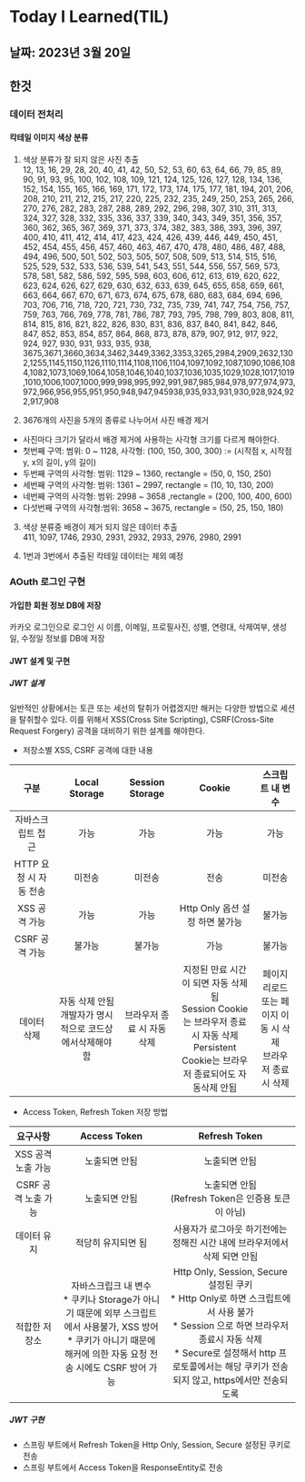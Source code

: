 # Today I Learned(TIL)
## 날짜: 2023년 3월 20일 
## 한것
### 데이터 전처리
#### 칵테일 이미지 색상 분류
1. 색상 분류가 잘 되지 않은 사진 추출<br/>
12, 13, 16, 29, 28, 20, 40, 41, 42, 50, 52, 53, 60, 63, 64, 66, 79, 85, 89, 90, 91, 93, 95, 100, 102, 108, 109, 121, 124, 125, 126, 127, 128, 134, 136, 152, 154, 155, 165, 166, 169, 171, 172, 173, 174, 175, 177, 181, 194, 201, 206, 208, 210, 211, 212, 215, 217, 220, 225, 232, 235, 249, 250, 253, 265, 266, 270, 276, 282, 283, 287, 288, 289, 292, 296, 298, 307, 310, 311, 313, 324, 327, 328, 332, 335, 336, 337, 339, 340, 343, 349, 351, 356, 357, 360, 362, 365, 367, 369, 371, 373, 374, 382, 383, 386, 393, 396, 397, 400, 410, 411, 412, 414, 417, 423, 424, 426, 439, 446, 449, 450, 451, 452, 454, 455, 456, 457, 460, 463, 467, 470, 478, 480, 486, 487, 488, 494, 496, 500, 501, 502, 503, 505, 507, 508, 509, 513, 514, 515, 516, 525, 529, 532, 533, 536, 539, 541, 543, 551, 544, 556, 557, 569, 573, 578, 581, 582, 586, 592, 595, 598, 603, 606, 612, 613, 619, 620, 622, 623, 624, 626, 627, 629, 630, 632, 633, 639, 645, 655, 658, 659, 661, 663, 664, 667, 670, 671, 673, 674, 675, 678, 680, 683, 684, 694, 696, 703, 706, 716, 718, 720, 721, 730, 732, 735, 739, 741, 747, 754, 756, 757, 759, 763, 766, 769, 778, 781, 786, 787, 793, 795, 798, 799, 803, 808, 811, 814, 815, 816, 821, 822, 826, 830, 831, 836, 837, 840, 841, 842, 846, 847, 852, 853, 854, 857, 864, 868, 873, 878, 879, 907, 912, 917, 922, 924, 927, 930, 931, 933, 935, 938, 3675,3671,3660,3634,3462,3449,3362,3353,3265,2984,2909,2632,1302,1255,1145,1150,1126,1110,1114,1108,1106,1104,1097,1092,1087,1090,1086,1084,1082,1073,1069,1064,1058,1046,1040,1037,1036,1035,1029,1028,1017,1019,1010,1006,1007,1000,999,998,995,992,991,987,985,984,978,977,974,973,972,966,956,955,951,950,948,947,945938,935,933,931,930,928,924,922,917,908

2. 3676개의 사진을 5개의 종류로 나누어서 사진 배경 제거
- 사진마다 크기가 달라서 배경 제거에 사용하는 사각형 크기를 다르게 해야한다.
- 첫번째 구역: 범위: 0 ~ 1128, 사각형: (100, 150, 300, 300) := (시작점 x, 시작점 y, x의 길이, y의 길이)
- 두번째 구역의 사각형: 범위: 1129 ~ 1360, rectangle = (50, 0, 150, 250)
- 세번째 구역의 사각형: 범위: 1361 ~ 2997, rectangle = (10, 10, 130, 200)
- 네번째 구역의 사각형: 범위: 2998 ~ 3658 ,rectangle = (200, 100, 400, 600)
- 다섯번째 구역의 사각형:범위: 3658 ~ 3675, rectangle = (50, 25, 150, 180)

3. 색상 분류중 배경이 제거 되지 않은 데이터 추출<br/>
411, 1097, 1746, 2930, 2931, 2932, 2933, 2976, 2980, 2991

4. 1번과 3번에서 추출된 칵테일 데이터는 제외 예정


### AOuth 로그인 구현
#### 가입한 회원 정보 DB에 저장
카카오 로그인으로 로그인 시 이름, 이메일, 프로필사진, 성별, 연령대, 삭제여부, 생성일, 수정일 정보를 DB에 저장

#### JWT 설계 및 구현
##### JWT 설계
일반적인 상황에서는 토큰 또는 세선의 탈취가 어렵겠지만 해커는 다양한 방법으로 세션을 탈취할수 있다.
이를 위해서 XSS(Cross Site Scripting), CSRF(Cross-Site Request Forgery) 공격을 대비하기 위한 설계를 해야한다.
- 저장소별 XSS, CSRF 공격에 대한 내용

|구분|Local Storage|Session Storage|Cookie|스크립트 내 변수|
|:-:|:-:|:-:|:-:|:-:|
|자바스크립트 접근|가능|가능|가능|가능|
|HTTP 요청 시 자동 전송|미전송|미전송|전송|미전송|
|XSS 공격 가능|가능|가능|Http Only 옵션 설정 하면 불가능|불가능|
|CSRF 공격 가능|불가능|불가능|가능|불가능|
|데이터 삭제|자동 삭제 안됨 <br/> 개발자가 명시적으로 코드상에서삭제해야 함|브라우저 종료 시 자동 삭제|지정된 만료 시간이 되면 자동 삭제됨<br/> Session Cookie는 브라우저 종료시 자동 삭제<br/> Persistent Cookie는 브라우저 종료되어도 자동삭제 안됨<br/>|페이지 리로드 또는 페이지 이동 시 삭제<br/> 브라우저 종료 시 삭제|

-  Access Token, Refresh Token 저장 방법

|요구사항|Access Token|Refresh Token|
|:-:|:-:|:-:|
|XSS 공격 노출 가능|노출되면 안됨|노출되면 안됨|
|CSRF 공격 노출 가능|노출되면 안됨|노출되면 안됨<br/> (Refresh Token은 인증용 토큰이 아님)|
|데이터 유지|적당히 유지되면 됨|사용자가 로그아웃 하기전에는 정해진 시간 내에 브라우저에서 삭제 되면 안됨|
|적합한 저장소|자바스크립크 내 변수<br/> * 쿠키나 Storage가 아니기 때문에 외부 스크립트에서 사용불가, XSS 방어<br/> * 쿠키가 아니기 때문에 해커에 의한 자동 요청 전송 시에도 CSRF 방어 가능|Http Only, Session, Secure 설정된 쿠키<br/>  * Http Only로 하면 스크립트에서 사용 불가<br/>  * Session 으로 하면 브라우저 종료시 자동 삭제<br/>  * Secure로 설정해서 http 프로토콜에서는 해당 쿠키가 전송되지 않고, https에서만 전송되도록|

##### JWT 구현
- 스프링 부트에서 Refresh Token을 Http Only, Session, Secure 설정된 쿠키로 전송
- 스프링 부트에서 Access Token을 ResponseEntity로 전송


